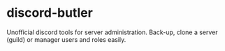 # discord-butler
Unofficial discord tools for server administration. Back-up, clone a server (guild) or manager users and roles easily.

